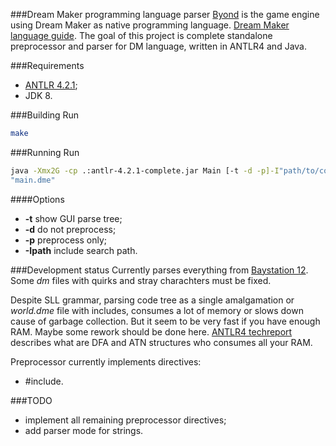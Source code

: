 ###Dream Maker programming language parser
[Byond](http://www.byond.com) is the game engine using Dream Maker as native
programming language. [Dream Maker language 
guide](http://www.byond.com/docs/guide/guide.pdf). The goal of this project is
complete standalone preprocessor and parser for DM language, written in ANTLR4
and Java.

###Requirements
- [ANTLR 4.2.1](http://www.antlr.org/download/antlr-4.2.1-complete.jar);
- JDK 8.

###Building
Run
```bash
make
```

###Running
Run
```bash
java -Xmx2G -cp .:antlr-4.2.1-complete.jar Main [-t -d -p]-I"path/to/code" 
"main.dme"
```

####Options
* **-t** show GUI parse tree;
* **-d** do not preprocess;
* **-p** preprocess only;
* **-Ipath** include search path.

###Development status
Currently parses everything from [Baystation
12](https://github.com/Baystation12/Baystation12). Some *dm* files with quirks
and stray charachters must be fixed.

Despite SLL grammar, parsing code tree as a single amalgamation or *world.dme*
file with includes, consumes a lot of memory or slows down cause of garbage
collection. But it seem to be very fast if you have enough RAM. Maybe some
rework should be done here. [ANTLR4
techreport](http://antlr.org/papers/allstar-techreport.pdf) describes what are
DFA and ATN structures who consumes all your RAM.

Preprocessor currently implements directives:
* #include.

###TODO
- implement all remaining preprocessor directives;
- add parser mode for strings.
